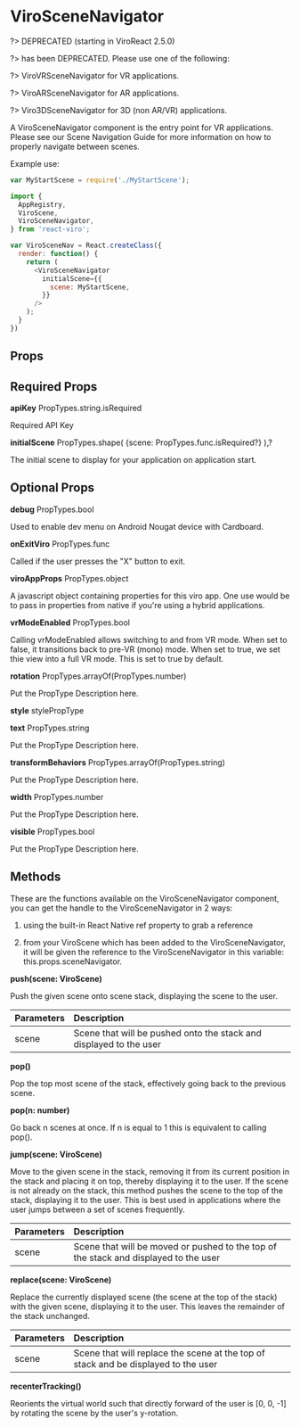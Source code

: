 # ViroSceneNavigator

?> DEPRECATED (starting in ViroReact 2.5.0)

?> <ViroSceneNavigator> has been DEPRECATED. Please use one of the following:

?> ViroVRSceneNavigator for VR applications.

?> ViroARSceneNavigator for AR applications.

?> Viro3DSceneNavigator for 3D (non AR/VR) applications.

A ViroSceneNavigator component is the entry point for VR applications. Please see our Scene Navigation Guide for more information on how to properly navigate between scenes.

Example use:

```JavaScript
var MyStartScene = require('./MyStartScene');

import {
  AppRegistry,
  ViroScene,
  ViroSceneNavigator,
} from 'react-viro';

var ViroSceneNav = React.createClass({
  render: function() {
    return (
      <ViroSceneNavigator
        initialScene={{
          scene: MyStartScene,
        }}
      />
    );
  }
})
```

## Props

## Required Props

**apiKey**	PropTypes.string.isRequired

Required API Key

**initialScene**	PropTypes.shape( {scene: PropTypes.func.isRequired?} ),?

The initial scene to display for your application on application start.

## Optional Props

**debug**	PropTypes.bool

Used to enable dev menu on Android Nougat device with Cardboard.

**onExitViro**	PropTypes.func

Called if the user presses the "X" button to exit.

**viroAppProps**	PropTypes.object

A javascript object containing properties for this viro app. One use would be to pass in properties from native if you're using a hybrid applications.

**vrModeEnabled**	PropTypes.bool

Calling vrModeEnabled allows switching to and from VR mode. When set to false, it transitions back to pre-VR (mono) mode. When set to true, we set thie view into a full VR mode. This is set to true by default.

**rotation**	PropTypes.arrayOf(PropTypes.number)

Put the PropType Description here.

**style**	stylePropType

**text**	PropTypes.string

Put the PropType Description here.

**transformBehaviors**	PropTypes.arrayOf(PropTypes.string)

Put the PropType Description here.

**width**	PropTypes.number

Put the PropType Description here.

**visible**	PropTypes.bool

Put the PropType Description here.

## Methods

These are the functions available on the ViroSceneNavigator component, you can get the handle to the ViroSceneNavigator in 2 ways:

1. using the built-in React Native ref property to grab a reference

2. from your ViroScene which has been added to the ViroSceneNavigator, it will be given the reference to the ViroSceneNavigator in this variable: this.props.sceneNavigator.

**push(scene: ViroScene)**

Push the given scene onto scene stack, displaying the scene to the user.

|Parameters | Description |
| ------------- |:------------- |
|scene | Scene that will be pushed onto the stack and displayed to the user |

**pop()**

Pop the top most scene of the stack, effectively going back to the previous scene.

**pop(n: number)**

Go back n scenes at once. If n is equal to 1 this is equivalent to calling pop().

**jump(scene: ViroScene)**

Move to the given scene in the stack, removing it from its current position in the stack and placing it on top, thereby displaying it to the user. If the scene is not already on the stack, this method pushes the scene to the top of the stack, displaying it to the user. This is best used in applications where the user jumps between a set of scenes frequently.

|Parameters | Description |
| ------------- |:------------- |
|scene | Scene that will be moved or pushed to the top of the stack and displayed to the user |

**replace(scene: ViroScene)**

Replace the currently displayed scene (the scene at the top of the stack) with the given scene, displaying it to the user. This leaves the remainder of the stack unchanged.

|Parameters | Description |
| ------------- |:------------- |
|scene | Scene that will replace the scene at the top of stack and be displayed to the user |

**recenterTracking()**

Reorients the virtual world such that directly forward of the user is [0, 0, -1] by rotating the scene by the user's y-rotation.
